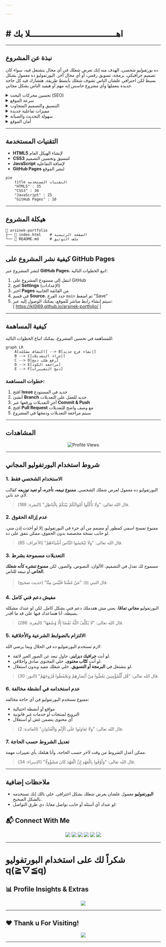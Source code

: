 ```yaml
---

---
```

#                                                                                                           # اهــــــــــــــــــــــــــــــــــلا بك


---
## نبذة عن المشروع 
 ده *بورتفوليو شخصي*، الهدف منه إنك تعرض شغلك في أي مجال بتشتغل فيه، سواء كان تصميم جرافيكي، برمجة، تسويق رقمي، أو أي مجال آخر. البورتفوليو ده معمول بشكل بسيط لكن احترافي علشان الناس تشوف شغلك بأبسط طريقة. هتشارك فيه كل حاجة جديدة بتعملها وأي مشروع حاسس إنه مهم أو هيفيد الناس بشكل مجاني.
<details>
  <summary>تحسين محركات البحث (SEO)</summary>
  <p>الموقع متوافق مع معايير SEO، مما يعزز ظهوره في محركات البحث ويزيد من فرص ظهوره في نتائج البحث.</p>
</details>

<details>
  <summary>سرعة الموقع</summary>
  <p>تم تحسين سرعة تحميل الصفحات والملفات، مما يوفر تجربة مستخدم أسرع وأفضل على جميع الأجهزة.</p>
</details>

<details>
  <summary>التنسيق والتصميم المتجاوب</summary>
  <p>تصميم عصري ومتجاوب يتناسب مع جميع الأجهزة (موبايل، تابلت، لابتوب) لضمان تجربة تصفح مريحة.</p>
</details>

<details>
  <summary>مميزات تفاعلية جديدة</summary>
  <p>يتضمن الموقع ميزات تفاعلية ورسوم متحركة تضيف لمسة حديثة للمحتوى وتزيد من جذب الزوار.</p>
</details>

<details>
  <summary>سهولة التحديث والصيانة</summary>
  <p>واجهة بسيطة وسهلة التحديث، تتيح لك إضافة مشاريع جديدة أو تعديل المحتوى بسهولة.</p>
</details>

<details>
  <summary>أمان الموقع</summary>
  <p>الموقع يعتمد على أحدث بروتوكولات الأمان لحماية بيانات الزوار وضمان تجربة تصفح آمنة.</p>
</details>


---

## التقنيات المستخدمة  
- **HTML5** لإنشاء الهيكل العام  
- **CSS3** لتنسيق وتحسين التصميم  
- **JavaScript** لإضافة التفاعلية  
- **GitHub Pages** لنشر الموقع  

```mermaid
pie
    title التقنيات المستخدمة
    "HTML5" : 35
    "CSS3" : 30
    "JavaScript" : 25
    "GitHub Pages" : 10
```

---

## هيكلة المشروع  

```
📂 arsinek-portfolio
├── 📜 index.html    # الصفحة الرئيسية
└── 📜 README.md     # ملف التوثيق
```

---

## كيفية نشر المشروع على GitHub Pages  
لنشر المشروع عبر **GitHub Pages**، اتبع الخطوات التالية:  

1. انتقل إلى مستودع المشروع على GitHub  
2. افتح **Settings** (الإعدادات)  
3. اختر **Pages** من القائمة الجانبية  
4. في قسم **Source**، حدد الفرع `main` ثم اضغط "Save"  
5. سيتم إنشاء رابط مباشر للموقع، يمكنك الوصول إليه عبر:  
   [ https://kl0l69.github.io/arsinek-portfolio/ ]

---

## كيفية المساهمة  
للمساهمة في تحسين المشروع، يمكنك اتباع الخطوات التالية:  

```mermaid
graph LR
    A[اكتشاف مشكلة] --> B[إنشاء فرع جديد]
    B --> C[إجراء التعديلات]
    C --> D[رفع طلب دمج]
    D --> E[مراجعة الكود]
    E --> F[دمج التغييرات]
```

### خطوات المساهمة:  
1. افتح **Issue** جديد في المستودع  
2. أنشئ **Branch** جديد للعمل على التعديلات  
3. أجرِ التعديلات ورفعها عبر **Commit & Push**  
4. افتح **Pull Request** مع وصف واضح للتعديلات  
5. سيتم مراجعة التعديلات ودمجها في المشروع  

---

## المشاهدات  
<div align="center">
  <img src="https://komarev.com/ghpvc/?username=kl0l69&label=Profile%20views&color=9b59b6&style=flat" alt="Profile Views">
</div>

---

## شروط استخدام البورتفوليو المجاني  

### 1. الاستخدام الشخصي فقط
البورتفوليو ده معمول لعرض شغلك الشخصي. **ممنوع تبيعه، تأجره، أو تعيد توزيعه** كقالب لأي حد تاني.

> قال الله تعالى: "وَلَا تَأْكُلُوا أَمْوَالَكُمْ بَيْنَكُمْ بِالْبَاطِلِ" (البقرة: 188).

### 2. عدم إزالة الحقوق
ممنوع تمسح اسمي كمطور أو مصمم من أي جزء في البورتفوليو، إلا لو أخذت إذن مني. لو حابب نسخة مخصصة بدون الحقوق، ممكن نتفق على ده.

> قال الله تعالى: "وَلَا تَبْخَسُوا النَّاسَ أَشْيَاءَهُمْ" (الأعراف: 85).

### 3. التعديلات مسموحة بشرط
مسموح لك تعدل في التصميم، الألوان، النصوص، والصور، لكن **ممنوع تنشره كأنه شغلك الخاص** أو تبيعه للناس.

> قال النبي ﷺ: "مَنْ غَشَّنَا فَلَيْسَ مِنَّا" (حديث صحيح).

### 4. مفيش دعم فني كامل
البورتفوليو **مجاني تمامًا**، يعني مش هقدملك دعم فني بشكل كامل. لكن لو عندك مشكلة بسيطة، أنا هساعدك فيها على قد ما أقدر.

> قال الله تعالى: "لَا يُكَلِّفُ اللَّهُ نَفْسًا إِلَّا وُسْعَهَا" (البقرة: 286).

### 5. الالتزام بالضوابط الشرعية والأخلاقية
لازم تستخدم البورتفوليو ده في الحلال وبما يرضي الله:

- لو أنت **جرافيك ديزاينر**، حاول تبعد عن الصور الغير لائقة.
- لو أنت **كتّاب محتوى**، خلي المحتوى صادق وأخلاقي.
- لو بتشتغل في **البرمجة أو التسويق**، خلي شغلك مفيد وبدون استغلال.

> قال الله تعالى: "قُل لِّلْمُؤْمِنِينَ يَغُضُّوا مِنْ أَبْصَارِهِمْ وَيَحْفَظُوا فُرُوجَهُمْ" (النور: 30).

### 6. عدم استخدامه في أنشطة مخالفة
ممنوع تستخدم البورتفوليو في أي حاجة مخالفة:

- مواقع أو أنشطة احتيالية
- الترويج لمنتجات أو خدمات غير قانونية
- أي محتوى يتضمن غش أو استغلال

> قال الله تعالى: "وَلَا تَعَاوَنُوا عَلَى الْإِثْمِ وَالْعُدْوَانِ" (المائدة: 2).

### 7. تعديل الشروط حسب الحاجة
ممكن أعدل الشروط من وقت لآخر حسب الحاجة، وأنا هبلغك بأي تغييرات مهمة.

> قال الله تعالى: "وَأَوْفُوا بِالْعَهْدِ إِنَّ الْعَهْدَ كَانَ مَسْؤُولًا" (الإسراء: 34).

---

## ملاحظات إضافية

- **البورتفوليو** معمول علشان يعرض شغلك بشكل احترافي. خلي بالك إنك تستخدمه بالشكل الصحيح.
- لو عندك أي أسئلة أو حابب تواصل معايا، دي طرق التواصل:

## 📬 **Connect With Me**
<p align="center">
  <a href="https://github.com/kl0l69"><img src="https://img.shields.io/badge/GitHub-181717?style=for-the-badge&logo=github&logoColor=white"></a>
  <a href="https://www.facebook.com/nq703"><img src="https://img.shields.io/badge/Facebook-1b74e4?style=for-the-badge&logo=facebook&logoColor=white"></a>
  <a href="mailto:ayrn194@gmail.com"><img src="https://img.shields.io/badge/E‑mail-D14836?style=for-the-badge&logo=GMail&logoColor=white"></a>
  <a href="https://t.me/nq703"><img src="https://img.shields.io/badge/Telegram-2CA5E0?style=for-the-badge&logo=telegram&logoColor=white"></a>
  <a href="https://instagram.com/kl0l69"><img src="https://img.shields.io/badge/Instagram-E4405F?style=for-the-badge&logo=instagram&logoColor=white"></a>
  <a href="https://wa.me/+201141345223"><img src="https://img.shields.io/badge/WhatsApp-25D366?style=for-the-badge&logo=whatsapp&logoColor=white"></a>
</p>

---

# شكراً لك على استخدام البورتفوليو q(≧▽≦q)
## 📊 **Profile Insights & Extras**


<p align="center">
  <img src="https://github-profile-trophy.vercel.app/?username=kl0l69&theme=radical&margin-w=15&margin-h=15">
</p>

---

## ❤️ **Thank u For Visiting!**

<p align="center">
  <img src="https://komarev.com/ghpvc/?username=kl0l69&label=Profile%20Views&color=red&style=for-the-badge">
</p>

---

